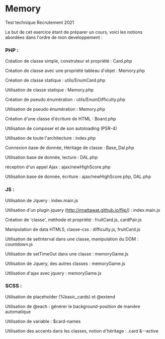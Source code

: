 # Memory
Test technique Recrutement 2021

Le but de cet exercice étant de préparer un cours, voici les notions abordées dans l'ordre de mon developpement :

### PHP :

Création de classe simple, construteur et propriété : Card.php

Création de classe avec une propriété tableau d'objet : Memory.php

Création de classe statique  : utils/EnumCard.php

Utilisation de classe statique : Memory.php

Création de pseudo énumération : utils/EnumDifficulty.php

Utilisation de pseudo énumération : Memory.php

Création d'une classe d'écriture de HTML : Board.php

Utilisation de composer et de son autoloading (PSR-4)

Utilisation de toute l'architecture : index.php

Connexion base de donnée, Héritage de classe : Base_Dal.php

Utilisation base de donnée, lecture : DAL.php

réception d'un appel Ajax : ajax/newHighScore.php

Utilisation base de donnée, écriture : ajax/newHighScore.php, DAL.php


### JS : 

Utilisation de Jquery : index.main.js

Utilisation d'un plugin jquery (http://nnattawat.github.io/flip/) : index.main.js

Création de 'classe', méthode et propriété : fruitCard.js, cardPair.js

Manipulation de data HTML5, classe-css : difficulty.js, fruitCard.js

Utilisation de setInterval dans une classe, manipulation du DOM : countdown.js

Utilisation de setTimeOut dans une classe : memoryGame.js

Utilisation de Jquery, des autres classes : memoryGame.js

Utilisation d'ajax avec jquery : memoryGame.js

### SCSS : 

Utilisation de placeholder (%basic_cards) et @extend

Utilisation de @each  : générer le background-position de manière automatique

Utilisation de variable : $card-names

Utilisation des accents dans les classes, notion d'héritage : .card &--active
